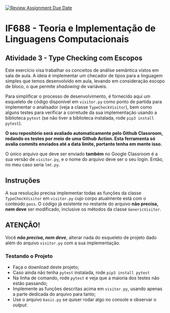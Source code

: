 [![Review Assignment Due Date](https://classroom.github.com/assets/deadline-readme-button-24ddc0f5d75046c5622901739e7c5dd533143b0c8e959d652212380cedb1ea36.svg)](https://classroom.github.com/a/6g2OQZeL)
# IF688 - Teoria e Implementação de Linguagens Computacionais

## Atividade 3 - Type Checking com Escopos

Este exercício visa trabalhar os conceitos de análise semântica vistos em sala de aula. A ideia é implementar um checador de tipos para a linguagem simples que temos desenvolvido em aula, levando em consideração escopo de bloco, o que permite *shadowing* de variáveis.

Para simplificar o processo de desenvolvimento, é fornecido aqui um esqueleto de código disponível em `visitor.py` como ponto de partida para implementar o analisador (veja a classe `TypeCheckVisitor`), bem como alguns testes para verificar a corretude da sua implementação usando a biblioteca `pytest` (se não tiver a biblioteca instalada, rode `pip3 install pytest`). 

**O seu repositório será avaliado automaticamente pelo Github Classroom, rodando os testes por meio de uma Github Action. Esta ferramenta só avalia commits enviados até a data limite, portanto tenha em mente isso.**

O único arquivo que deve ser enviado **também** no Google Classroom é a sua versão de `visitor.py`, e o nome do arquivo deve ser o seu login. Então, no meu caso seria `lmt.py`.

## Instruções

A sua resolução precisa implementar todas as funções da classe `TypeCheckVisitor` em `visitor.py` cujo corpo atualmente está com o conteúdo `pass`. O código já existente no restante do arquivo **não precisa, nem deve** ser modificado, inclusive os métodos da classe `GenericVisitor`.

## ATENÇÃO!

Você **_não precisa_, *nem deve***, alterar nada do esqueleto de projeto dado além do arquivo `visitor.py` com a sua implementação.

### Testando o Projeto
- Faça o download deste projeto;
- Caso ainda não tenha `pytest` instalada, rode `pip3 install pytest`
- Na linha de comando, rode `pytest` e veja que a maioria dos testes não estão passando; 
- Implemente as funções descritas acima em `visitor.py`, usando apenas a parte dedicada do arquivo para tanto;
- Use o arquivo `basic.py` se quiser rodar algo no console e observar o *output*.